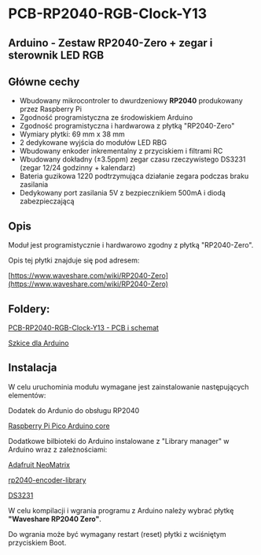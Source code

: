 # PCB-RP2040-RGB-Clock-Y13
## Arduino - Zestaw RP2040-Zero + zegar i sterownik LED RGB
## Główne cechy
* Wbudowany mikrocontroler to dwurdzeniowy **RP2040** produkowany przez Raspberry Pi
* Zgodność programistyczna ze środowiskiem Arduino
* Zgodność programistyczna i hardwarowa z płytką "RP2040-Zero"
* Wymiary płytki: 69 mm x 38 mm
* 2 dedykowane wyjścia do modułów LED RBG
* Wbudowany enkoder inkrementalny z przyciskiem i filtrami RC
* Wbudowany dokładny (±3.5ppm) zegar czasu rzeczywistego DS3231 (zegar 12/24 godzinny + kalendarz)
* Bateria guzikowa 1220 podtrzymująca działanie zegara podczas braku zasilania
* Dedykowany port zasilania 5V z bezpiecznikiem 500mA i diodą zabezpieczającą  

## Opis

Moduł jest programistycznie i hardwarowo zgodny z płytką "RP2040-Zero".

Opis tej płytki znajduje się pod adresem:

[https://www.waveshare.com/wiki/RP2040-Zero](https://www.waveshare.com/wiki/RP2040-Zero)

## Foldery:

[PCB-RP2040-RGB-Clock-Y13 - PCB i schemat](Hardware)

[Szkice dla Arduino](Arduino%20examples)


## Instalacja

W celu uruchominia modułu wymagane jest zainstalowanie następujących elementów:

Dodatek do Ardunio do obsługu RP2040

[Raspberry Pi Pico Arduino core](https://github.com/earlephilhower/arduino-pico/)

Dodatkowe bilbioteki do Arduino instalowane z "Library manager" w Arduino wraz z zależnościami:

[Adafruit NeoMatrix](https://github.com/adafruit/Adafruit_NeoMatrix)

[rp2040-encoder-library](https://github.com/gbr1/rp2040-encoder-library)

[DS3231](https://github.com/NorthernWidget/DS3231)


W celu kompilacji i wgrania programu z Arduino należy wybrać płytkę **"Waveshare RP2040 Zero"**.

Do wgrania może być wymagany restart (reset) płytki z wciśniętym przyciskiem Boot.
